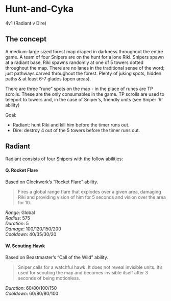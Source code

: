 # Hunt-and-Cyka
4v1 (Radiant v Dire)

## The concept 

A medium-large sized forest map draped in darkness throughout the entire game. A team of four Snipers are on the hunt for a lone Riki. Snipers spawn at a radiant base, Riki spawns randomly at one of 5 towers dotted throughout the map. There are no lanes in the traditional sense of the word; just pathways carved throughout the forest. Plenty of juking spots, hidden paths & at least 6-7 glades (open areas). 

There are three “rune” spots on the map - in the place of runes are TP scrolls. These are the only consumables in the game. TP scrolls are used to teleport to towers and, in the case of Sniper’s, friendly units (see Sniper ‘R’ ability)

Goal:

* Radiant: hunt Riki and kill him before the timer runs out. 
* Dire: destroy 4 out of the 5 towers before the timer runs out.

## Radiant

Radiant consists of four Snipers with the follow abilities:

#### Q. Rocket Flare

Based on Clockwerk’s “Rocket Flare” ability.

> Fires a global range flare that explodes over a given area, damaging Riki and providing vision of him for 5 seconds and vision over the area for 10.

_Range_: Global<br/>
_Radius_: 575<br/>
_Duration_: 5<br/>
_Damage_: 100/120/150/200<br/>
_Cooldown_: 40/35/30/20<br/>

#### W. Scouting Hawk

Based on Beastmaster’s “Call of the Wild” ability.

> Sniper calls for a watchful hawk. It does not reveal invisible units. It’s used for scouting the map and becomes invisible itself after 3 seconds of being motionless. 

_Duration_: 60/80/100/150<br/>
_Cooldown_: 60/80/80/100
